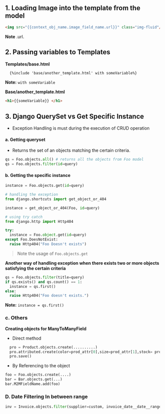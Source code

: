 ## 1. Loading Image into the template from the model

```html
<img src="{{context_obj_name.image_field_name.url}}" class="img-fluid"/>
```
**Note** .url.

## 2. Passing variables to Templates

**Templates/base.html**

```html
  {%include 'base/another_template.html' with someVariable%}
```

**Note:** ``with someVariable``

**Base/another_template.html**
```html
<h1>{{someVariable}} </h1>
```


## 3. Django QuerySet vs Get Specific Instance
- Exception Handling is must during the execution of CRUD operation
#### a. Getting queryset
- Returns the set of an objects matching the certain criteria.

```python
qs = Foo.objects.all() # returns all the objects from Foo model
qs = Foo.objects.filter(id=query)
```

#### b. Getting the specific instance
```python
instance = Foo.objects.get(id=query)

# handling the exception
from django.shortcuts import get_object_or_404

instance = get_object_or_404(Foo, id=query)

# using try catch
from django.http import Http404

try:
  instance = Foo.object.get(id=query)
except Foo.DoesNotExist:
  raise Http404("Foo Doesn't exists")
```
> Note the usage of ``Foo.objects.get`` 

**Another way of handling exception when there exists two or more objects satisfying the certain criteria**
```python
qs = Foo.objects.filter(title=query)
if qs.exists() and qs.count() == 1:
  instance = qs.first() 
else:
  raise Http404("Foo doesn't exists.")
```
**Note:** ``instance = qs.first()``

### c. Others

**Creating objects for ManyToManyField**
- Direct method
```python
  pro = Product.objects.create(..........)
  pro.attributed.create(color=prod_attr[0],size=prod_attr[1],stock= prod_attr[2])
  pro.save()
```
- By Referencing to the object
```python
foo = Foo.objects.create(....)
bar = Bar.objects.get(...)
bar.M2MFieldName.add(foo)
```

### D. Date Filtering In between range

```python
inv = Invoice.objects.filter(supplier=custom, invoice_date__date__range=[entry_date, end_date])
```

